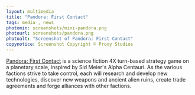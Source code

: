 ```yaml
---
layout: multimedia
title: "Pandora: First Contact"
tags: media , news
photomin: screenshots/mini-pandora.png
photourl: screenshots/pandora.png
photoalt: "Screenshot of Pandora: First Contact"
copynotice: Screenshot Copyright © Proxy Studios
---
```


[Pandora: First Contact](http://pandora.proxy-studios.com/) is a science fiction
4X turn-based strategy game on a planetary scale, inspired by Sid Meier's Alpha
Centauri.  As the various factions strive to take control, each will research
and develop new technologies, discover new weapons and ancient alien ruins,
create trade agreements and forge alliances with other factions.
